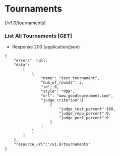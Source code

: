 # Tournaments 

[/v1.0/tournaments]

### List All Tournaments [GET]

+ Response 200 (application/json)

```
{
    "errors": null,
    "data":
        [
            {
                "name": "test tournament",
                "num_of_rounds": 3,
                "id": 0,
                "style": "PDA",
                "url": "www.goodtournament.com",
                "judge_criterion":[
                    {
                        "judge_test_percent":100,
                        "judge_repu_percent":0,
                        "judge_perf_percent":0
                    }
                ]
            }
        ]
    },
    "resource_url":"/v1.0/tournaments"
}
```